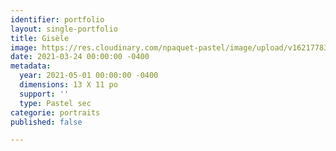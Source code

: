 ```yaml
---
identifier: portfolio
layout: single-portfolio
title: Gisèle
image: https://res.cloudinary.com/npaquet-pastel/image/upload/v1621778345/DSC01025_ne0re4.jpg
date: 2021-03-24 00:00:00 -0400
metadata:
  year: 2021-05-01 00:00:00 -0400
  dimensions: 13 X 11 po
  support: ''
  type: Pastel sec
categorie: portraits
published: false

---
```

